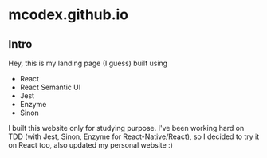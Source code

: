 # mcodex.github.io

## Intro

Hey, this is my landing page (I guess) built using

* React
* React Semantic UI
* Jest
* Enzyme
* Sinon

I built this website only for studying purpose. I've been working hard on TDD (with Jest, Sinon, Enzyme for React-Native/React), so I decided to try it on React too, also updated my personal website :)
